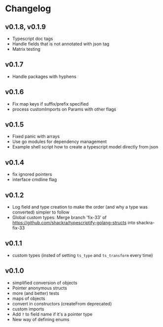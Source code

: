 # Changelog

## v0.1.8, v0.1.9

- Typescript doc tags
- Handle fields that is not annotated with json tag
- Matrix testing

## v0.1.7

- Handle packages with hyphens

## v0.1.6

- Fix map keys if suffix/prefix specified
- process customImports on Params with other flags

## v0.1.5

- Fixed panic with arrays
- Use go modules for dependency management
- Example shell script how to create a typescript model directly from json

## v0.1.4

- fix ignored pointers
- interface cmdline flag

## v0.1.2

- Log field and type creation to make the order (and why a type was converted) simpler to follow
- Global custom types: Merge branch 'fix-33' of https://github.com/shackra/typescriptify-golang-structs into shackra-fix-33

## v0.1.1

- custom types (insted of setting `ts_type` and `ts_transform` every time)

## v0.1.0

- simplified conversion of objects
- Pointer anonymous structs
- more (and better) tests
- maps of objects
- convert in constructors (createFrom deprecated)
- custom imports
- Add `?` to field name if it's a pointer type
- New way of defining enums
